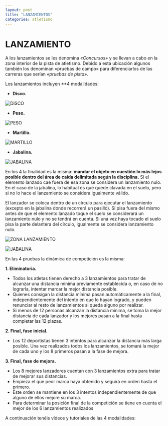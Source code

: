 ```yaml
---
layout: post
title: "LANZAMIENTOS"
categories: atletismo
---
```


# LANZAMIENTO

A los lanzamientos se les denomina *«Concursos»* y se llevan a cabo en la zona interior de la pista de atletismo. Debido a esta ubicación algunos también los denominan «pruebas de campo» para diferenciarlos de las carreras que serían *«pruebas de pista».*

Los lanzamientos incluyen **4 modalidades: 
* **Disco.** 

![DISCO](https://danieledufis.github.io/images_text/atletismo_lanzamiento%20de%20disco.jpg)

* **Peso.** 

![PESO](https://danieledufis.github.io/images_text/atletismo_lanzamiento%20peso.jpg)

* **Martillo.**

![MARTILLO](https://danieledufis.github.io/images_text/atletismo_lanzamiento%20martillo.jpg)

* **Jabalina.** 

![JABALINA](https://danieledufis.github.io/images_text/atletismo_lanzamiento%20jabalina.jpg)

En los 4 la finalidad es la misma: **mandar el objeto en cuestión lo más lejos posible dentro del área de caída delimitada según la disciplina.** Si el elemento lanzado cae fuera de esa zona se considera un lanzamiento nulo. En el caso de la jabalina, lo habitual es que quede clavada en el suelo, pero si no lo hace el lanzamiento se considera igualmente válido.

El lanzador se coloca dentro de un círculo para ejecutar el lanzamiento (excepto en la jabalina donde recorrerá un pasillo). Si pisa fuera del mismo antes de que el elemento lanzado toque el suelo se considerará un lanzamiento nulo y no se tendrá en cuenta. Si una vez haya tocado el suelo pisa la parte delantera del círculo, igualmente se considera lanzamiento nulo.

![ZONA LANZAMIENTO](https://danieledufis.github.io/images_text/atletismo_zona%20de%20lanzamiento.png)

![JABALINA](https://danieledufis.github.io/images_text/atletismo_zona%20de%20lanzamiento%20jabalina.jpg)

En las 4 pruebas la dinámica de competición es la misma:

**1. Eliminatoria.** 
  * Todos los atletas tienen derecho a 3 lanzamientos para tratar de alcanzar una distancia mínima previamente establecida o, en caso de no lograrla, intentar marcar la mejor       distancia posible.
  * Quienes consigan la distancia mínima pasan automáticamente a la final, independientemente del intento en que lo hayan logrado, y pueden renunciar al resto de lanzamientos si     queda alguno por realizar.
  * Si menos de 12 personas alcanzan la distancia mínima, se toma la mejor distancia de cada lanzador y los mejores pasan a la final hasta completar las 12 plazas.

**2. Final, fase inicial.** 
  * Los 12 deportistas tienen 3 intentos para alcanzar la distancia más larga posible. Una vez realizados todos los lanzamientos, se tomará la mejor de cada uno y los 8 primeros     pasan a la fase de mejora.

**3. Final, fase de mejora.** 
  * Los 8 mejores lanzadores cuentan con 3 lanzamientos extra para tratar de mejorar sus distancias. 
  * Empieza el que peor marca haya obtenido y seguirá en orden hasta el primero. 
  * Este orden se mantiene en los 3 intentos independientemente de que alguno de ellos mejore su marca. 
  * Para determinar la posición final de la competición se tiene en cuenta el mejor de los 6 lanzamientos realizados

A continuación tenéis vídeos y tutoriales de las 4 modalidades:
